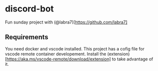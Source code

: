# discord-bot
Fun sunday project with (@labra7)[https://github.com/labra7]
## Requirements 
You need docker and vscode installed.
This project has a cofig file for vscode remote container developement. Install the (extension)[https://aka.ms/vscode-remote/download/extension] to take advantage of it.
